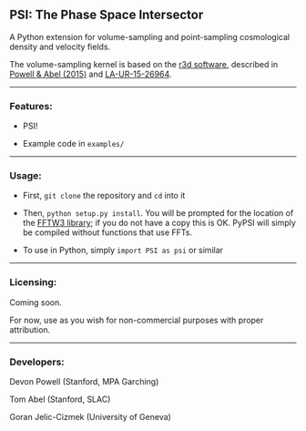 ## PSI: The Phase Space Intersector 

A Python extension for volume-sampling and point-sampling cosmological density and velocity fields.

The volume-sampling kernel is based on the [r3d software](https://github.com/devonmpowell/r3d),
described in 
[Powell & Abel (2015)](http://www.sciencedirect.com/science/article/pii/S0021999115003563) and
[LA-UR-15-26964](la-ur-15-26964.pdf). 

---

### Features:

- PSI! 

- Example code in `examples/`

---

### Usage:

- First, `git clone` the repository and `cd` into it 

- Then, `python setup.py install`. You will be prompted for the location of the [FFTW3 library](http://www.fftw.org/); 
if you do not have a copy this is OK. PyPSI will simply be compiled without functions that use
FFTs.

- To use in Python, simply `import PSI as psi` or similar 


---

### Licensing: 

Coming soon.

For now, use as you wish for non-commercial purposes with proper attribution.


---

### Developers:

Devon Powell (Stanford, MPA Garching)

Tom Abel (Stanford, SLAC)

Goran Jelic-Cizmek (University of Geneva)
